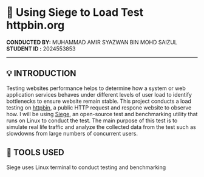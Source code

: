 # 📝 Using Siege to Load Test httpbin.org
**CONDUCTED BY:** MUHAMMAD AMIR SYAZWAN BIN MOHD SAIZUL <br>
**STUDENT ID  :** 2024553853
___

## 💡 INTRODUCTION

Testing websites performance helps to determine how a system or web application services behaves under different levels of user load to identify bottlenecks to ensure website remain stable. This project conducts a load testing on [httpbin](https://httpbin.org/), a public HTTP request and respone website to observe how. I will be using [Siege](https://github.com/JoeDog/siege), an open-source test and benchmarking utility that runs on Linux to conduct the test. The main purpose of this test is to simulate real life traffic and analyze the collected data from the test such as slowdowns from large numbers of concurrent users.

## 🔧 TOOLS USED

Siege uses Linux terminal to conduct testing and benchmarking
